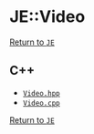 # JE::Video

[Return to `JE`](/docs/je.md)

## C++

- [`Video.hpp`](/src/je/Video.hpp)
- [`Video.cpp`](/src/je/Video.cpp)

[Return to `JE`](/docs/je.md)